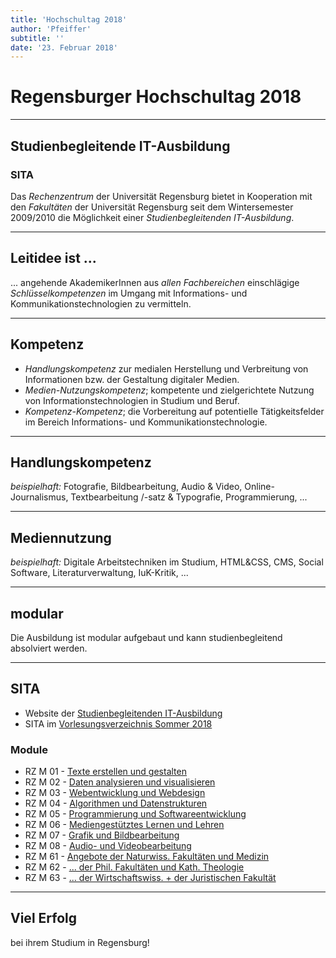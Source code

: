 ```yaml
---
title: 'Hochschultag 2018'
author: 'Pfeiffer'
subtitle: ''
date: '23. Februar 2018'
---
```


# Regensburger Hochschultag 2018

---

## Studienbegleitende IT-Ausbildung

### SITA

Das *Rechenzentrum* der Universität Regensburg bietet in Kooperation mit den *Fakultäten* der Universität Regensburg seit dem Wintersemester 2009/2010 die Möglichkeit einer *Studienbegleitenden IT-Ausbildung*.

---

## Leitidee ist ...

... angehende AkademikerInnen aus *allen Fachbereichen* einschlägige *Schlüsselkompetenzen* im Umgang mit Informations- und Kommunikationstechnologien zu vermitteln.

---

## Kompetenz

* *Handlungskompetenz* zur medialen Herstellung und Verbreitung von Informationen bzw. der Gestaltung digitaler Medien.
* *Medien-Nutzungskompetenz*; kompetente und zielgerichtete Nutzung von Informationstechnologien in Studium und Beruf.
* *Kompetenz-Kompetenz*; die Vorbereitung auf potentielle Tätigkeitsfelder im Bereich Informations- und Kommunikationstechnologie.

---

## Handlungskompetenz

*beispielhaft:* Fotografie, Bildbearbeitung, Audio & Video, Online-Journalismus, Textbearbeitung /-satz & Typografie, Programmierung, ...

---

## Mediennutzung

*beispielhaft:* Digitale Arbeitstechniken im Studium, HTML&CSS, CMS, Social Software, Literaturverwaltung, IuK-Kritik,  ...

---

## modular

Die Ausbildung ist modular aufgebaut und kann studienbegleitend absolviert werden.

---

## SITA

* Website der [Studienbegleitenden IT-Ausbildung](http://www.uni-regensburg.de/rechenzentrum/lehre-lernen/it-ausbildung/)
* SITA im [Vorlesungsverzeichnis Sommer 2018](https://lsf.uni-regensburg.de/qisserver/rds?state=wtree&search=1&trex=step&root120181=48289|48721|50239&P.vx=mittel)

### Module

* RZ M 01 - [Texte erstellen und gestalten](https://lsf.uni-regensburg.de/qisserver/rds;jsessionid=B4DEE854243049EA6D41F2218AADAF49.rvwlxtc13?state=wtree&search=1&trex=step&root120181=48289|48721|50239|45043&P.vx=mittel)
* RZ M 02 - [Daten analysieren und visualisieren](https://lsf.uni-regensburg.de/qisserver/rds;jsessionid=B4DEE854243049EA6D41F2218AADAF49.rvwlxtc13?state=wtree&search=1&trex=step&root120181=48289|48721|50239|48181&P.vx=mittel)
* RZ M 03 - [Webentwicklung und Webdesign](https://lsf.uni-regensburg.de/qisserver/rds;jsessionid=B4DEE854243049EA6D41F2218AADAF49.rvwlxtc13?state=wtree&search=1&trex=step&root120181=48289|48721|50239|45039&P.vx=mittel)
* RZ M 04 - [Algorithmen und Datenstrukturen](https://lsf.uni-regensburg.de/qisserver/rds;jsessionid=B4DEE854243049EA6D41F2218AADAF49.rvwlxtc13?state=wtree&search=1&trex=step&root120181=48289|48721|50239|49332&P.vx=mittel)
* RZ M 05 - [Programmierung und Softwareentwicklung](https://lsf.uni-regensburg.de/qisserver/rds;jsessionid=B4DEE854243049EA6D41F2218AADAF49.rvwlxtc13?state=wtree&search=1&trex=step&root120181=48289|48721|50239|45090&P.vx=mittel)
* RZ M 06 - [Mediengestütztes Lernen und Lehren](https://lsf.uni-regensburg.de/qisserver/rds;jsessionid=B4DEE854243049EA6D41F2218AADAF49.rvwlxtc13?state=wtree&search=1&trex=step&root120181=48289|48721|50239|45059&P.vx=mittel)
* RZ M 07 - [Grafik und Bildbearbeitung](https://lsf.uni-regensburg.de/qisserver/rds;jsessionid=B4DEE854243049EA6D41F2218AADAF49.rvwlxtc13?state=wtree&search=1&trex=step&root120181=48289|48721|50239|45048&P.vx=mittel)
* RZ M 08 - [Audio- und Videobearbeitung](https://lsf.uni-regensburg.de/qisserver/rds;jsessionid=B4DEE854243049EA6D41F2218AADAF49.rvwlxtc13?state=wtree&search=1&trex=step&root120181=48289|48721|50239|48587&P.vx=mittel)
* RZ M 61 - [Angebote der Naturwiss. Fakultäten und Medizin](https://lsf.uni-regensburg.de/qisserver/rds;jsessionid=B4DEE854243049EA6D41F2218AADAF49.rvwlxtc13?state=wtree&search=1&trex=step&root120181=48289|48721|50239|48179&P.vx=mittel)
* RZ M 62 - [... der Phil. Fakultäten und Kath. Theologie](https://lsf.uni-regensburg.de/qisserver/rds;jsessionid=B4DEE854243049EA6D41F2218AADAF49.rvwlxtc13?state=wtree&search=1&trex=step&root120181=48289|48721|50239|48584&P.vx=mittel)
* RZ M 63 - [... der Wirtschaftswiss. + der Juristischen Fakultät](https://lsf.uni-regensburg.de/qisserver/rds;jsessionid=B4DEE854243049EA6D41F2218AADAF49.rvwlxtc13?state=wtree&search=1&trex=step&root120181=48289|48721|50239|49041&P.vx=mittel)

---

## Viel Erfolg

bei ihrem Studium in Regensburg!

<!-- https://rawgit.com/maybegeek/Hochschultag2018/master/README.md -->
